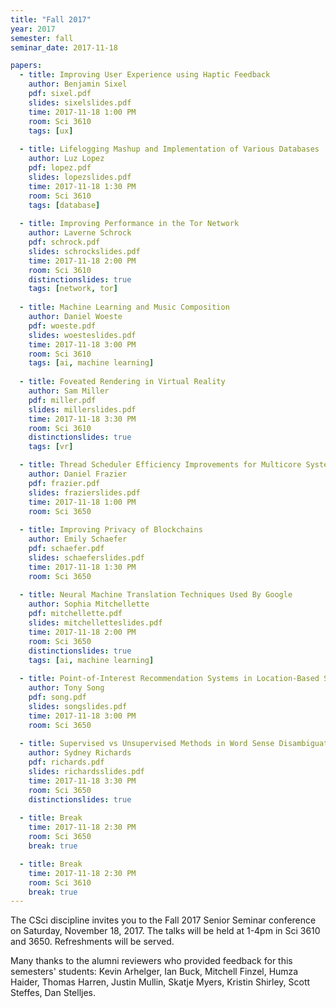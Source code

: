 ```yaml
---
title: "Fall 2017"
year: 2017
semester: fall
seminar_date: 2017-11-18

papers:
  - title: Improving User Experience using Haptic Feedback
    author: Benjamin Sixel
    pdf: sixel.pdf
    slides: sixelslides.pdf
    time: 2017-11-18 1:00 PM
    room: Sci 3610
    tags: [ux]
    
  - title: Lifelogging Mashup and Implementation of Various Databases
    author: Luz Lopez
    pdf: lopez.pdf
    slides: lopezslides.pdf
    time: 2017-11-18 1:30 PM
    room: Sci 3610
    tags: [database]
    
  - title: Improving Performance in the Tor Network
    author: Laverne Schrock
    pdf: schrock.pdf
    slides: schrockslides.pdf
    time: 2017-11-18 2:00 PM
    room: Sci 3610
    distinctionslides: true
    tags: [network, tor]
    
  - title: Machine Learning and Music Composition
    author: Daniel Woeste
    pdf: woeste.pdf
    slides: woesteslides.pdf
    time: 2017-11-18 3:00 PM
    room: Sci 3610
    tags: [ai, machine learning]
    
  - title: Foveated Rendering in Virtual Reality
    author: Sam Miller
    pdf: miller.pdf
    slides: millerslides.pdf
    time: 2017-11-18 3:30 PM
    room: Sci 3610
    distinctionslides: true
    tags: [vr]

  - title: Thread Scheduler Efficiency Improvements for Multicore Systems
    author: Daniel Frazier
    pdf: frazier.pdf
    slides: frazierslides.pdf
    time: 2017-11-18 1:00 PM
    room: Sci 3650
    
  - title: Improving Privacy of Blockchains
    author: Emily Schaefer
    pdf: schaefer.pdf
    slides: schaeferslides.pdf
    time: 2017-11-18 1:30 PM
    room: Sci 3650   
    
  - title: Neural Machine Translation Techniques Used By Google
    author: Sophia Mitchellette
    pdf: mitchellette.pdf
    slides: mitchelletteslides.pdf
    time: 2017-11-18 2:00 PM
    room: Sci 3650
    distinctionslides: true
    tags: [ai, machine learning]
    
  - title: Point-of-Interest Recommendation Systems in Location-Based Social Networks
    author: Tony Song
    pdf: song.pdf
    slides: songslides.pdf
    time: 2017-11-18 3:00 PM
    room: Sci 3650 
    
  - title: Supervised vs Unsupervised Methods in Word Sense Disambiguation
    author: Sydney Richards
    pdf: richards.pdf
    slides: richardsslides.pdf
    time: 2017-11-18 3:30 PM
    room: Sci 3650
    distinctionslides: true
    
  - title: Break
    time: 2017-11-18 2:30 PM
    room: Sci 3650
    break: true

  - title: Break
    time: 2017-11-18 2:30 PM
    room: Sci 3610
    break: true
---
```


The CSci discipline invites you to the Fall 2017 Senior Seminar conference on Saturday, November 18, 2017. The talks will be held at 1-4pm in Sci 3610 and 3650. Refreshments will be served.

Many thanks to the alumni reviewers who provided feedback for this semesters' students:
Kevin Arhelger, Ian Buck, Mitchell Finzel, Humza Haider, Thomas Harren, Justin Mullin, Skatje Myers, Kristin Shirley, Scott Steffes, Dan Stelljes.


